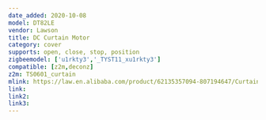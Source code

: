 ```yaml
---
date_added: 2020-10-08
model: DT82LE
vendor: Lawson
title: DC Curtain Motor
category: cover
supports: open, close, stop, position
zigbeemodel: ['u1rkty3','_TYST11_xu1rkty3']
compatible: [z2m,deconz]
z2m: TS0601_curtain
mlink: https://law.en.alibaba.com/product/62135357094-807194647/Curtain_Motor_DT82LE_with_automatic_Limit_and_super_low_noise_controlling_both_by_switch_and_wireless_remote_DOOYA.html
link: 
link2: 
link3: 
---
```

